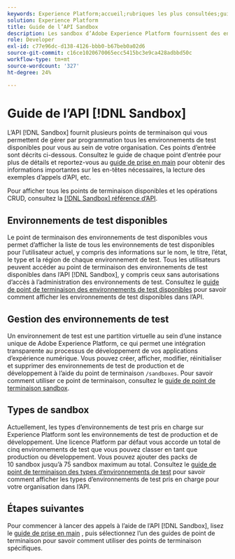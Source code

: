 ```yaml
---
keywords: Experience Platform;accueil;rubriques les plus consultées;guide de développement des environnements de test
solution: Experience Platform
title: Guide de l’API Sandbox
description: Les sandbox d’Adobe Experience Platform fournissent des environnements de développement isolés qui vous permettent de tester des fonctionnalités, d’exécuter des opérations et de créer des configurations personnalisées sans affecter votre environnement de production.
role: Developer
exl-id: c77e96dc-d138-4126-bbb0-b67beb0a02d6
source-git-commit: c16ce1020670065ecc5415bc3e9ca428adbbd50c
workflow-type: tm+mt
source-wordcount: '327'
ht-degree: 24%

---
```


# Guide de l’API [!DNL Sandbox]

L’API [!DNL Sandbox] fournit plusieurs points de terminaison qui vous permettent de gérer par programmation tous les environnements de test disponibles pour vous au sein de votre organisation. Ces points d’entrée sont décrits ci-dessous. Consultez le guide de chaque point d’entrée pour plus de détails et reportez-vous au [guide de prise en main](./getting-started.md) pour obtenir des informations importantes sur les en-têtes nécessaires, la lecture des exemples d’appels d’API, etc.

Pour afficher tous les points de terminaison disponibles et les opérations CRUD, consultez la [[!DNL Sandbox] référence d’API](https://www.adobe.io/experience-platform-apis/references/sandbox).

## Environnements de test disponibles

Le point de terminaison des environnements de test disponibles vous permet d’afficher la liste de tous les environnements de test disponibles pour l’utilisateur actuel, y compris des informations sur le nom, le titre, l’état, le type et la région de chaque environnement de test. Tous les utilisateurs peuvent accéder au point de terminaison des environnements de test disponibles dans l’API [!DNL Sandbox], y compris ceux sans autorisations d’accès à l’administration des environnements de test. Consultez le [guide de point de terminaison des environnements de test disponibles](./available.md) pour savoir comment afficher les environnements de test disponibles dans l’API.

## Gestion des environnements de test

Un environnement de test est une partition virtuelle au sein d’une instance unique de Adobe Experience Platform, ce qui permet une intégration transparente au processus de développement de vos applications d’expérience numérique. Vous pouvez créer, afficher, modifier, réinitialiser et supprimer des environnements de test de production et de développement à l’aide du point de terminaison `/sandboxes`. Pour savoir comment utiliser ce point de terminaison, consultez le [guide de point de terminaison sandbox](./sandboxes.md).

## Types de sandbox

Actuellement, les types d’environnements de test pris en charge sur Experience Platform sont les environnements de test de production et de développement. Une licence Platform par défaut vous accorde un total de cinq environnements de test que vous pouvez classer en tant que production ou développement. Vous pouvez ajouter des packs de 10 sandbox jusquʼà 75 sandbox maximum au total. Consultez le [guide de point de terminaison des types d’environnements de test](./types.md) pour savoir comment afficher les types d’environnements de test pris en charge pour votre organisation dans l’API.

## Étapes suivantes

Pour commencer à lancer des appels à l’aide de l’API [!DNL Sandbox], lisez le [guide de prise en main](./getting-started.md) , puis sélectionnez l’un des guides de point de terminaison pour savoir comment utiliser des points de terminaison spécifiques.
